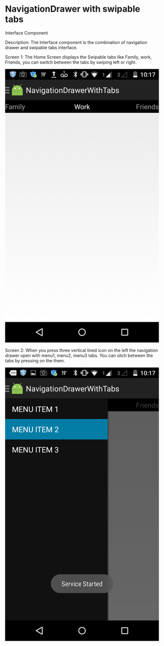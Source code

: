 # NavigationDrawer with swipable tabs
Interface Component

Description: The Interface component is the combination of navigation drawer and swipable tabs interface.

Screen 1: The Home Screen displays the Swipable tabs like Family, work, Friends, you can switch between the tabs by swiping left or right.

![Alt text](https://github.com/dineshattem/ScreenShots/blob/master/Screenshot_2015-05-08-22-17-30.png)

Screen 2: When you press three vertical lined icon on the left the navigation drawer open with menu1, menu2, menu3 tabs. You can sitch between the tabs by pressing on the them.

![Alt text](https://github.com/dineshattem/ScreenShots/blob/master/Screenshot_2015-05-08-22-17-35.png)
